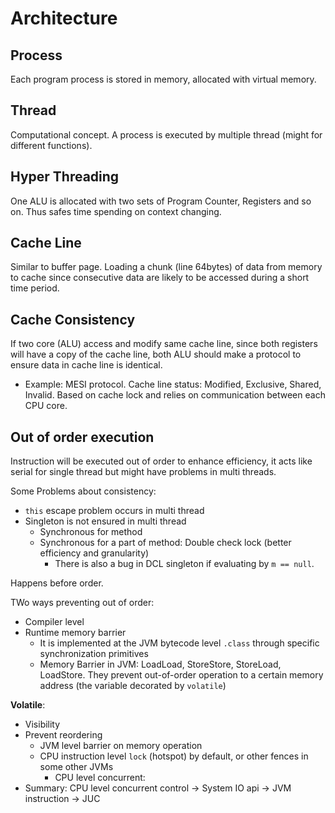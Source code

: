 # Architecture

## Process
Each program process is stored in memory, allocated with virtual memory.

## Thread
Computational concept. A process is executed by multiple thread (might for different functions).

## Hyper Threading
One ALU is allocated with two sets of Program Counter, Registers and so on. 
Thus safes time spending on context changing.

## Cache Line
Similar to buffer page. Loading a chunk (line 64bytes) of data from memory to cache since consecutive data are likely to 
be accessed during a short time period.

## Cache Consistency
If two core (ALU) access and modify same cache line, since both registers will have
a copy of the cache line, both ALU should make a protocol to ensure data in cache
line is identical.

- Example: MESI protocol. Cache line status: Modified, Exclusive, Shared, Invalid.
Based on cache lock and relies on communication between each CPU core.

## Out of order execution
Instruction will be executed out of order to enhance efficiency, it acts like serial
for single thread but might have problems in multi threads.

Some Problems about consistency:

- `this` escape problem occurs in multi thread
- Singleton is not ensured in multi thread
    - Synchronous for method
    - Synchronous for a part of method: Double check lock (better efficiency and granularity)  
        - There is also a bug in DCL singleton if evaluating by `m == null`.

Happens before order.

TWo ways preventing out of order:

- Compiler level
- Runtime memory barrier
    - It is implemented at the JVM bytecode level `.class` through specific synchronization primitives
    - Memory  Barrier in JVM: LoadLoad, StoreStore, StoreLoad, LoadStore. They prevent out-of-order operation to a certain memory address 
    (the variable decorated by `volatile`)

**Volatile**:

- Visibility
- Prevent reordering
    - JVM level barrier on memory operation
    - CPU instruction level `lock` (hotspot) by default, or other fences in some other JVMs
        - CPU level concurrent:
- Summary: CPU level concurrent control -> System IO api -> JVM instruction -> JUC



